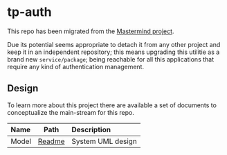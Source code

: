 # tp-auth

This repo has been migrated from the [Mastermind project](https://github.com/alvidir/mastermind).

Due its potential seems appropriate to detach it from any other project and keep it in an independent repository; this means upgrading this utilitie as a brand new `service/package`; being reachable for all this applications that require any kind of authentication management.

## Design

To learn more about this project there are available a set of documents to conceptualize the main-stream for this repo.

| Name | Path | Description |
|:-|:-:|:-|
| Model | [Readme](./src/model/README.md) | System UML design |